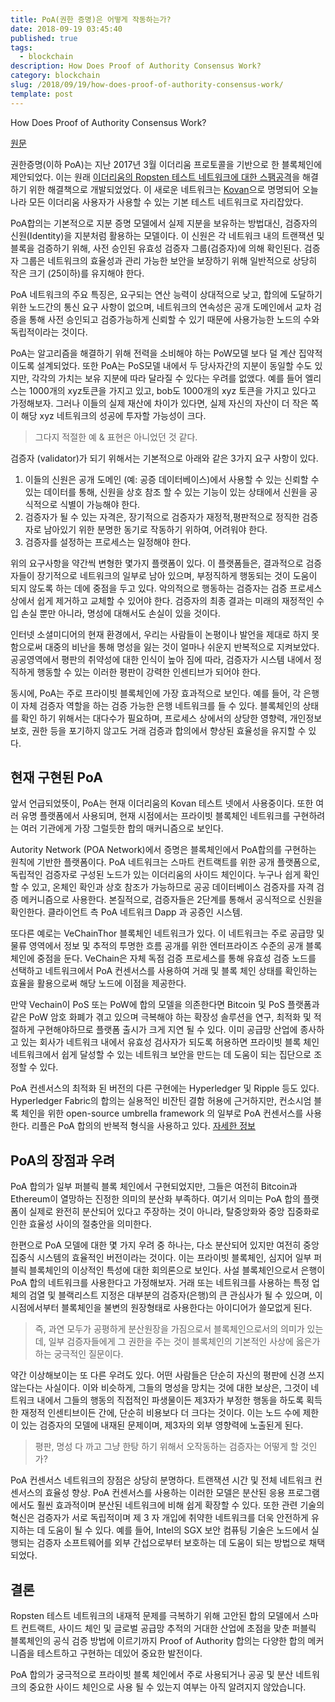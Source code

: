 ```yaml
---
title: PoA(권한 증명)은 어떻게 작동하는가?
date: 2018-09-19 03:45:40
published: true
tags:
  - blockchain
description: How Does Proof of Authority Consensus Work?  
category: blockchain
slug: /2018/09/19/how-does-proof-of-authority-consensus-work/
template: post
---
```


How Does Proof of Authority Consensus Work?

[원문](https://blockonomi.com/proof-of-authority/)

권한증명(이하 PoA)는 지난 2017년 3월 이더리움 프로토콜을 기반으로 한 블록체인에 제안되었다. 이는 원래 [이더리움의 Ropsten 테스트 네트워크에 대한 스팸공격](https://github.com/ethereum/ropsten/blob/master/revival.md)을 해결하기 위한 해결책으로 개발되었었다. 이 새로운 네트워크는 [Kovan](https://kovan.etherscan.io/)으로 명명되어 오늘나라 모든 이더리움 사용자가 사용할 수 있는 기본 테스트 네트워크로 자리잡았다.

PoA합의는 기본적으로 지분 증명 모델에서 실제 지분을 보유하는 방법대신, 검증자의 신원(Identity)을 지분처럼 활용하는 모델이다. 이 신원은 각 네트워크 내의 트랜잭션 및 블록을 검증하기 위해, 사전 승인된 유효성 검증자 그룹(검증자)에 의해 확인된다. 검증자 그룹은 네트워크의 효율성과 관리 가능한 보안을 보장하기 위해 일반적으로 상당히 작은 크기 (25이하)를 유지해야 한다.

PoA 네트워크의 주요 특징은, 요구되는 연산 능력이 상대적으로 낮고, 합의에 도달하기 위한 노드간의 통신 요구 사항이 없으며, 네트워크의 연속성은 공개 도메인에서 교차 검증을 통해 사전 승인되고 검증가능하게 신뢰할 수 있기 때문에 사용가능한 노드의 수와 독립적이라는 것이다.

PoA는 알고리즘을 해결하기 위해 전력을 소비해야 하는 PoW모델 보다 덜 계산 집약적이도록 설계되었다. 또한 PoA는 PoS모델 내에서 두 당사자간의 지분이 동일할 수도 있지만, 각각의 가치는 보유 지분에 따라 달라질 수 있다는 우려를 없앴다. 예를 들어 엘리스는 1000개의 xyz토큰을 가지고 있고, bob도 1000개의 xyz 토큰을 가지고 있다고 가정해보자. 그러나 이들의 실제 재산에 차이가 있다면, 실제 자신의 자산이 더 작은 쪽이 해당 xyz 네트워크의 성공에 투자할 가능성이 크다.

> 그다지 적절한 예 & 표현은 아니었던 것 같다.

검증자 (validator)가 되기 위해서는 기본적으로 아래와 같은 3가지 요구 사항이 있다.

1. 이들의 신원은 공개 도메인 (예: 공증 데이터베이스)에서 사용할 수 있는 신뢰할 수 있는 데이터를 통해, 신원을 상호 참조 할 수 있는 기능이 있는 상태에서 신원을 공식적으로 식별이 가능해야 한다.
2. 검증자가 될 수 있는 자격은, 장기적으로 검증자가 재정적,평판적으로 정직한 검증자로 남아있기 위한 분명한 동기로 작동하기 위하여, 어려워야 한다.
3. 검증자를 설정하는 프로세스는 일정해야 한다.

위의 요구사항을 약간씩 변형한 몇가지 플랫폼이 있다. 이 플랫폼들은, 결과적으로 검증자들이 장기적으로 네트워크의 일부로 남아 있으며, 부정직하게 행동되는 것이 도움이 되지 않도록 하는 데에 중점을 두고 있다. 악의적으로 행동하는 검증자는 검증 프로세스 상에서 쉽게 제거하고 교체할 수 있어야 한다. 검증자의 최종 결과는 미래의 재정적인 수입 손실 뿐만 아니라, 명성에 대해서도 손실이 있을 것이다.

인터넷 소셜미디어의 현재 환경에서, 우리는 사람들이 논평이나 발언을 제대로 하지 못함으로써 대중의 비난을 통해 명성을 잃는 것이 얼마나 쉬운지 반복적으로 지켜보았다. 공공영역에서 평판의 취약성에 대한 인식이 높아 짐에 따라, 검증자가 시스템 내에서 정직하게 행동할 수 있는 이러한 평판이 강력한 인센티브가 되어야 한다.

동시에, PoA는 주로 프라이빗 블록체인에 가장 효과적으로 보인다. 예를 들어, 각 은행이 자체 검증자 역할을 하는 검증 가능한 은행 네트워크를 들 수 있다. 블록체인의 상태를 확인 하기 위해서는 대다수가 필요하며, 프로세스 상에서의 상당한 영향력, 개인정보보호, 권한 등을 포기하지 않고도 거래 검증과 합의에서 향상된 효율성을 유지할 수 있다.

## 현재 구현된 PoA

앞서 언급되었뜻이, PoA는 현재 이더리움의 Kovan 테스트 넷에서 사용중이다. 또한 여러 유명 플랫폼에서 사용되며, 현재 시점에서는 프라이빗 블록체인 네트워크를 구현하려는 여러 기관에게 가장 그럴듯한 합의 매커니즘으로 보인다.

Autority Network (POA Network)에서 증명은 블록체인에서 PoA합의를 구현하는 원칙에 기반한 플랫폼이다. PoA 네트워크는 스마트 컨트랙트를 위한 공개 플랫폼으로, 독립적인 검증자로 구성된 노드가 있는 이더리움의 사이드 체인이다. 누구나 쉽게 확인할 수 있고, 온체인 확인과 상호 참조가 가능하므로 공공 데이터베이스 검증자를 자격 검증 메커니즘으로 사용한다. 본질적으로, 검증자들은 2단계를 통해서 공식적으로 신원을 확인한다. 클라이언트 측 PoA 네트워크 Dapp 과 공증인 시스템.

또다른 예로는 VeChainThor 블록체인 네트워크가 있다. 이 네트워크는 주로 공급망 및 물류 영역에서 정보 및 추적의 투명한 흐름 공개를 위한 엔터프라이즈 수준의 공개 블록체인에 중점을 둔다. VeChain은 자체 독점 검증 프로세스를 통해 유효성 검증 노드를 선택하고 네트워크에서 PoA 컨센서스를 사용하여 거래 및 블록 체인 상태를 확인하는 효율을 활용으로써 해당 노드에 이점을 제공한다.

만약 Vechain이 PoS 또는 PoW에 합의 모델을 의존한다면 Bitcoin 및 PoS 플랫폼과 같은 PoW 암호 화폐가 겪고 있으며 극복해야 하는 확장성 솔루션을 연구, 최적화 및 적절하게 구현해야하므로 플랫폼 출시가 크게 지연 될 수 있다. 이미 공급망 산업에 종사하고 있는 회사가 네트워크 내에서 유효성 검사자가 되도록 허용하면 프라이빗 블록 체인 네트워크에서 쉽게 달성할 수 있는 네트워크 보안을 만드는 데 도움이 되는 집단으로 조정할 수 있다.

PoA 컨센서스의 최적화 된 버전의 다른 구현에는 Hyperledger 및 Ripple 등도 있다. Hyperledger Fabric의 합의는 실용적인 비잔틴 결함 허용에 근거하지만, 컨소시엄 블록 체인을 위한 open-source umbrella framework 의 일부로 PoA 컨센서스를 사용한다. 리플은 PoA 합의의 반복적 형식을 사용하고 있다. [자세한 정보](https://ripple.com/build/xrp-ledger-consensus-process/#consensus)

## PoA의 장점과 우려

PoA 합의가 일부 퍼블릭 블록 체인에서 구현되었지만, 그들은 여전히 Bitcoin과 Ethereum이 열망하는 진정한 의미의 분산화 부족하다. 여기서 의미는 PoA 합의 플랫폼이 실제로 완전히 분산되어 있다고 주장하는 것이 아니라, 탈중앙화와 중앙 집중화로 인한 효율성 사이의 절충안을 의미한다.

한편으로 PoA 모델에 대한 몇 가지 우려 중 하나는, 다소 분산되어 있지만 여전히 중앙 집중식 시스템의 효율적인 버전이라는 것이다. 이는 프라이빗 블록체인, 심지어 일부 퍼블릭 블록체인의 이상적인 특성에 대한 회의론으로 보인다. 사설 블록체인으로서 은행이 PoA 합의 네트워크를 사용한다고 가정해보자. 거래 또는 네트워크를 사용하는 특정 업체의 검열 및 블랙리스트 지정은 대부분의 검증자(은행)의 큰 관심사가 될 수 있으며, 이 시점에서부터 블록체인을 불변의 원장형태로 사용한다는 아이디어가 쓸모없게 된다.

> 즉, 과연 모두가 공평하게 분산원장을 가짐으로서 블록체인으로서의 의미가 있는데, 일부 검증자들에게 그 권한을 주는 것이 블록체인의 기본적인 사상에 옳은가 하는 궁극적인 질문이다.

약간 이상해보이는 또 다른 우려도 있다. 어떤 사람들은 단순히 자신의 평판에 신경 쓰지 않는다는 사실이다. 이와 비슷하게, 그들의 명성을 망치는 것에 대한 보상은, 그것이 네트워크 내에서 그들의 행동의 직접적인 파생물이든 제3자가 부정한 행동을 하도록 획득한 재정적 인센티브이든 간에, 단순히 비용보다 더 크다는 것이다. 이는 노드 수에 제한이 있는 검증자의 모델에 내재된 문제이며, 제3자의 외부 영향력에 노출된게 된다.

> 평판, 명성 다 까고 그냥 한탕 하기 위해서 오작동하는 검증자는 어떻게 할 것인가?

PoA 컨센서스 네트워크의 장점은 상당히 분명하다. 트랜잭션 시간 및 전체 네트워크 컨센서스의 효율성 향상. PoA 컨센서스를 사용하는 이러한 모델은 분산된 응용 프로그램에서도 훨씬 효과적이며 분산된 네트워크에 비해 쉽게 확장할 수 있다. 또한 관련 기술의 혁신은 검증자가 서로 독립적이며 제 3 자 개입에 취약한 네트워크를 더욱 안전하게 유지하는 데 도움이 될 수 있다. 예를 들어, Intel의 SGX 보안 컴퓨팅 기술은 노드에서 실행되는 검증자 소프트웨어를 외부 간섭으로부터 보호하는 데 도움이 되는 방법으로 채택되었다.

## 결론

Ropsten 테스트 네트워크의 내재적 문제를 극복하기 위해 고안된 합의 모델에서 스마트 컨트랙트, 사이드 체인 및 글로벌 공급망 추적의 거대한 산업에 초점을 맞춘 퍼블릭 블록체인의 공식 검증 방법에 이르기까지 Proof of Authority 합의는 다양한 합의 메커니즘을 테스트하고 구현하는 데있어 중요한 발전이다.

PoA 합의가 궁극적으로 프라이빗 블록 체인에서 주로 사용되거나 공공 및 분산 네트워크의 중요한 사이드 체인으로 사용 될 수 있는지 여부는 아직 알려지지 않았습니다.
